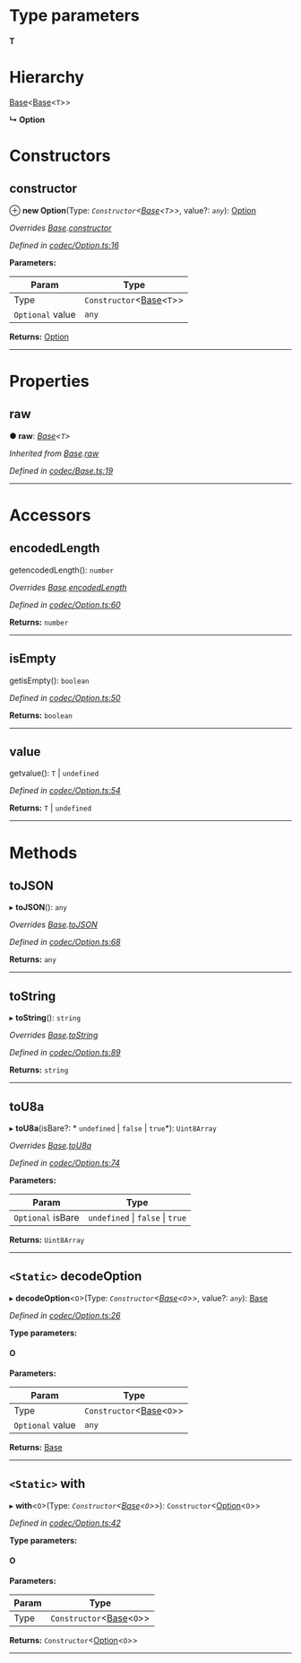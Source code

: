 

# Type parameters
#### T 
# Hierarchy

 [Base](_codec_base_.base.md)<[Base](_codec_base_.base.md)<`T`>>

**↳ Option**

# Constructors

<a id="constructor"></a>

##  constructor

⊕ **new Option**(Type: *`Constructor`<[Base](_codec_base_.base.md)<`T`>>*, value?: *`any`*): [Option](_codec_option_.option.md)

*Overrides [Base](_codec_base_.base.md).[constructor](_codec_base_.base.md#constructor)*

*Defined in [codec/Option.ts:16](https://github.com/polkadot-js/api/blob/2263234/packages/types/src/codec/Option.ts#L16)*

**Parameters:**

| Param | Type |
| ------ | ------ |
| Type | `Constructor`<[Base](_codec_base_.base.md)<`T`>> |
| `Optional` value | `any` |

**Returns:** [Option](_codec_option_.option.md)

___

# Properties

<a id="raw"></a>

##  raw

**● raw**: *[Base](_codec_base_.base.md)<`T`>*

*Inherited from [Base](_codec_base_.base.md).[raw](_codec_base_.base.md#raw)*

*Defined in [codec/Base.ts:19](https://github.com/polkadot-js/api/blob/2263234/packages/types/src/codec/Base.ts#L19)*

___

# Accessors

<a id="encodedlength"></a>

##  encodedLength

getencodedLength(): `number`

*Overrides [Base](_codec_base_.base.md).[encodedLength](_codec_base_.base.md#encodedlength)*

*Defined in [codec/Option.ts:60](https://github.com/polkadot-js/api/blob/2263234/packages/types/src/codec/Option.ts#L60)*

**Returns:** `number`

___
<a id="isempty"></a>

##  isEmpty

getisEmpty(): `boolean`

*Defined in [codec/Option.ts:50](https://github.com/polkadot-js/api/blob/2263234/packages/types/src/codec/Option.ts#L50)*

**Returns:** `boolean`

___
<a id="value"></a>

##  value

getvalue():  `T` &#124; `undefined`

*Defined in [codec/Option.ts:54](https://github.com/polkadot-js/api/blob/2263234/packages/types/src/codec/Option.ts#L54)*

**Returns:**  `T` &#124; `undefined`

___

# Methods

<a id="tojson"></a>

##  toJSON

▸ **toJSON**(): `any`

*Overrides [Base](_codec_base_.base.md).[toJSON](_codec_base_.base.md#tojson)*

*Defined in [codec/Option.ts:68](https://github.com/polkadot-js/api/blob/2263234/packages/types/src/codec/Option.ts#L68)*

**Returns:** `any`

___
<a id="tostring"></a>

##  toString

▸ **toString**(): `string`

*Overrides [Base](_codec_base_.base.md).[toString](_codec_base_.base.md#tostring)*

*Defined in [codec/Option.ts:89](https://github.com/polkadot-js/api/blob/2263234/packages/types/src/codec/Option.ts#L89)*

**Returns:** `string`

___
<a id="tou8a"></a>

##  toU8a

▸ **toU8a**(isBare?: * `undefined` &#124; `false` &#124; `true`*): `Uint8Array`

*Overrides [Base](_codec_base_.base.md).[toU8a](_codec_base_.base.md#tou8a)*

*Defined in [codec/Option.ts:74](https://github.com/polkadot-js/api/blob/2263234/packages/types/src/codec/Option.ts#L74)*

**Parameters:**

| Param | Type |
| ------ | ------ |
| `Optional` isBare |  `undefined` &#124; `false` &#124; `true`|

**Returns:** `Uint8Array`

___
<a id="decodeoption"></a>

## `<Static>` decodeOption

▸ **decodeOption**<`O`>(Type: *`Constructor`<[Base](_codec_base_.base.md)<`O`>>*, value?: *`any`*): [Base](_codec_base_.base.md)

*Defined in [codec/Option.ts:26](https://github.com/polkadot-js/api/blob/2263234/packages/types/src/codec/Option.ts#L26)*

**Type parameters:**

#### O 
**Parameters:**

| Param | Type |
| ------ | ------ |
| Type | `Constructor`<[Base](_codec_base_.base.md)<`O`>> |
| `Optional` value | `any` |

**Returns:** [Base](_codec_base_.base.md)

___
<a id="with"></a>

## `<Static>` with

▸ **with**<`O`>(Type: *`Constructor`<[Base](_codec_base_.base.md)<`O`>>*): `Constructor`<[Option](_codec_option_.option.md)<`O`>>

*Defined in [codec/Option.ts:42](https://github.com/polkadot-js/api/blob/2263234/packages/types/src/codec/Option.ts#L42)*

**Type parameters:**

#### O 
**Parameters:**

| Param | Type |
| ------ | ------ |
| Type | `Constructor`<[Base](_codec_base_.base.md)<`O`>> |

**Returns:** `Constructor`<[Option](_codec_option_.option.md)<`O`>>

___

